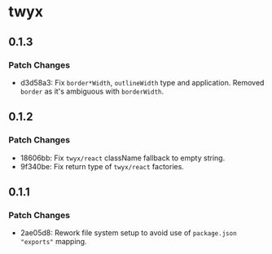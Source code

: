 # twyx

## 0.1.3

### Patch Changes

- d3d58a3: Fix `border*Width`, `outlineWidth` type and application. Removed `border` as it's ambiguous with `borderWidth`.

## 0.1.2

### Patch Changes

- 18606bb: Fix `twyx/react` className fallback to empty string.
- 9f340be: Fix return type of `twyx/react` factories.

## 0.1.1

### Patch Changes

- 2ae05d8: Rework file system setup to avoid use of `package.json "exports"` mapping.
